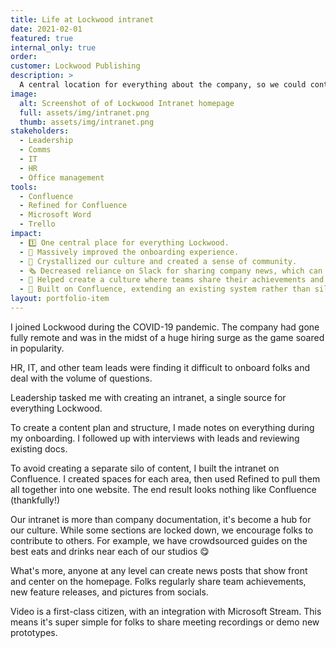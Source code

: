 ```yaml
---
title: Life at Lockwood intranet
date: 2021-02-01
featured: true
internal_only: true
order:
customer: Lockwood Publishing
description: >
  A central location for everything about the company, so we could continue to scale and work together effectively.
image:
  alt: Screenshot of of Lockwood Intranet homepage
  full: assets/img/intranet.png
  thumb: assets/img/intranet.png
stakeholders:
  - Leadership
  - Comms
  - IT
  - HR
  - Office management
tools:
  - Confluence
  - Refined for Confluence
  - Microsoft Word
  - Trello
impact:
  - 1️⃣ One central place for everything Lockwood.
  - 🚀 Massively improved the onboarding experience.
  - 🤗 Crystallized our culture and created a sense of community.
  - 🗞️ Decreased reliance on Slack for sharing company news, which can easily be missed.
  - 🎁 Helped create a culture where teams share their achievements and what they've been working on.
  - 🔐 Built on Confluence, extending an existing system rather than siloing information in a new one.
layout: portfolio-item
---
```

I joined Lockwood during the COVID-19 pandemic. The company had gone fully remote and was in the midst of a huge hiring surge as the game soared in popularity.

HR, IT, and other team leads were finding it difficult to onboard folks and deal with the volume of questions.

Leadership tasked me with creating an intranet, a single source for everything Lockwood.

To create a content plan and structure, I made notes on everything during my onboarding. I followed up with interviews with leads and reviewing existing docs.

To avoid creating a separate silo of content, I built the intranet on Confluence. I created spaces for each area, then used Refined to pull them all together into one website. The end result looks nothing like Confluence (thankfully!)

Our intranet is more than company documentation, it's become a hub for our culture. While some sections are locked down, we encourage folks to contribute to others. For example, we have crowdsourced guides on the best eats and drinks near each of our studios 😋

What's more, anyone at any level can create news posts that show front and center on the homepage. Folks regularly share team achievements, new feature releases, and pictures from socials.

Video is a first-class citizen, with an integration with Microsoft Stream. This means it's super simple for folks to share meeting recordings or demo new prototypes.
